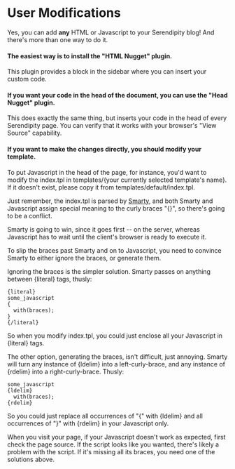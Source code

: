 # User Modifications

Yes, you can add **any** HTML or Javascript to your Serendipity blog! And there's more than one way to do it.

#### The easiest way is to install the "HTML Nugget" plugin.

This plugin provides a block in the sidebar where you can insert your custom code.

#### If you want your code in the head of the document, you can use the "Head Nugget" plugin.

This does exactly the same thing, but inserts your code in the head of every Serendipity page. You can verify that it works with your browser's "View Source" capability.

#### If you want to make the changes directly, you should modify your template.

To put Javascript in the head of the page, for instance, you'd want to modify the index.tpl in templates/{your currently selected template's name}. If it doesn't exist, please copy it from templates/default/index.tpl.

Just remember, the index.tpl is parsed by [Smarty](http://smarty.php.net/), and both Smarty and Javascript assign special meaning to the curly braces "{}", so there's going to be a conflict.

Smarty is going to win, since it goes first -- on the server, whereas Javascript has to wait until the client's browser is ready to execute it.

To slip the braces past Smarty and on to Javascript, you need to convince Smarty to either ignore the braces, or generate them.

Ignoring the braces is the simpler solution. Smarty passes on anything between {literal} tags, thusly:

```
{literal}
some_javascript
{
  with(braces);
}
{/literal}
```

So when you modify index.tpl, you could just enclose all your Javascript in {literal} tags.

The other option, generating the braces, isn't difficult, just annoying. Smarty will turn any instance of {ldelim} into a left-curly-brace, and any instance of {rdelim} into a right-curly-brace. Thusly:

```
some_javascript
{ldelim}
  with(braces);
{rdelim}
```

So you could just replace all occurrences of "{" with {ldelim} and all occurrences of "}" with {rdelim} in your Javascript only.

When you visit your page, if your Javascript doesn't work as expected, first check the page source. If the script looks like you wanted, there's likely a problem with the script. If it's missing all its braces, you need one of the solutions above.

